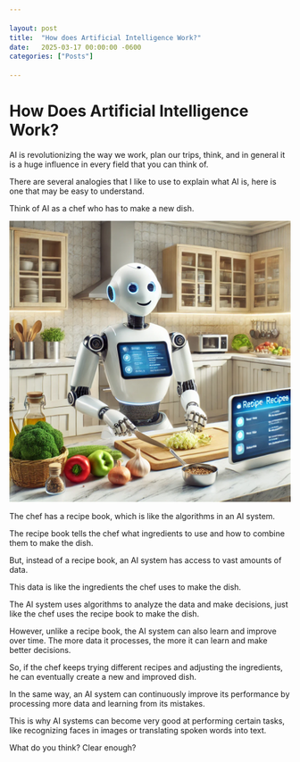 ```yaml
---

layout: post
title:  "How does Artificial Intelligence Work?"
date:   2025-03-17 00:00:00 -0600
categories: ["Posts"] 

---
```


# How Does Artificial Intelligence Work?

AI is revolutionizing the way we work, plan our trips, think, and in general it is a huge influence in every field that you can think of.

There are several analogies that I like to use to explain what AI is, here is one that may be easy to understand.

Think of AI as a chef who has to make a new dish. 

![robot ai](/images/2025/robot.webp)

The chef has a recipe book, which is like the algorithms in an AI system. 

The recipe book tells the chef what ingredients to use and how to combine them to make the dish. 

But, instead of a recipe book, an AI system has access to vast amounts of data. 

This data is like the ingredients the chef uses to make the dish. 

The AI system uses algorithms to analyze the data and make decisions, just like the chef uses the recipe book to make the dish. 

However, unlike a recipe book, the AI system can also learn and improve over time. The more data it processes, the more it can learn and make better decisions. 

So, if the chef keeps trying different recipes and adjusting the ingredients, he can eventually create a new and improved dish. 

In the same way, an AI system can continuously improve its performance by processing more data and learning from its mistakes. 

This is why AI systems can become very good at performing certain tasks, like recognizing faces in images or translating spoken words into text.

What do you think? Clear enough?